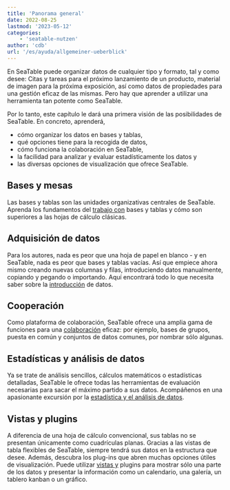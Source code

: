 ```yaml
---
title: 'Panorama general'
date: 2022-08-25
lastmod: '2023-05-12'
categories:
    - 'seatable-nutzen'
author: 'cdb'
url: '/es/ayuda/allgemeiner-ueberblick'
---
```


En SeaTable puede organizar datos de cualquier tipo y formato, tal y como desee: Citas y tareas para el próximo lanzamiento de un producto, material de imagen para la próxima exposición, así como datos de propiedades para una gestión eficaz de las mismas. Pero hay que aprender a utilizar una herramienta tan potente como SeaTable.

Por lo tanto, este capítulo le dará una primera visión de las posibilidades de SeaTable. En concreto, aprenderá,

- cómo organizar los datos en bases y tablas,
- qué opciones tiene para la recogida de datos,
- cómo funciona la colaboración en SeaTable,
- la facilidad para analizar y evaluar estadísticamente los datos y
- las diversas opciones de visualización que ofrece SeaTable.

## Bases y mesas

Las bases y tablas son las unidades organizativas centrales de SeaTable. Aprenda los fundamentos del [trabajo con](https://seatable.io/es/docs/seatable-nutzen/einfuehrung-in-die-arbeit-mit-bases-und-tabellen/) bases y tablas y cómo son superiores a las hojas de cálculo clásicas.

## Adquisición de datos

Para los autores, nada es peor que una hoja de papel en blanco - y en SeaTable, nada es peor que bases y tablas vacías. Así que empiece ahora mismo creando nuevas columnas y filas, introduciendo datos manualmente, copiando y pegando o importando. Aquí encontrará todo lo que necesita saber sobre la [introducción](https://seatable.io/es/docs/seatable-nutzen/datenerfassung/) de datos.

## Cooperación

Como plataforma de colaboración, SeaTable ofrece una amplia gama de funciones para una [colaboración](https://seatable.io/es/docs/seatable-nutzen/zusammenarbeit/) eficaz: por ejemplo, bases de grupos, puesta en común y conjuntos de datos comunes, por nombrar sólo algunas.

## Estadísticas y análisis de datos

Ya se trate de análisis sencillos, cálculos matemáticos o estadísticas detalladas, SeaTable le ofrece todas las herramientas de evaluación necesarias para sacar el máximo partido a sus datos. Acompáñenos en una apasionante excursión por la [estadística y el análisis de datos](https://seatable.io/es/docs/seatable-nutzen/statistiken/).

## Vistas y plugins

A diferencia de una hoja de cálculo convencional, sus tablas no se presentan únicamente como cuadrículas planas. Gracias a las vistas de tabla flexibles de SeaTable, siempre tendrá sus datos en la estructura que desee. Además, descubra los plug-ins que abren muchas opciones útiles de visualización. Puede utilizar [vistas y](https://seatable.io/es/docs/seatable-nutzen/ansichten/) plugins para mostrar sólo una parte de los datos y presentar la información como un calendario, una galería, un tablero kanban o un gráfico.
